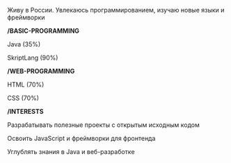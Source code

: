Живу в России. Увлекаюсь программированием, изучаю новые языки и фреймворки

**/BASIC-PROGRAMMING**

Java (35%)

SkriptLang (90%)

**/WEB-PROGRAMMING**

HTML (70%)

CSS (70%)

**/INTERESTS**

Разрабатывать полезные проекты с открытым исходным кодом

Освоить JavaScript и фреймворки для фронтенда

Углублять знания в Java и веб-разработке
